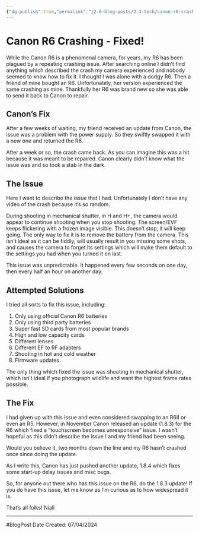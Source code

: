 ```yaml
---
{"dg-publish":true,"permalink":"/2-0-blog-posts/2-3-tech/canon-r6-crashing-fixed/","created":"2024-04-07T22:26:35.000+01:00","updated":"2024-04-09T22:26:53.000+01:00"}
---
```


# Canon R6 Crashing - Fixed!

While the Canon R6 is a phenomenal camera, for years, my R6 has been plagued by a repeating crashing issue. After searching online I didn’t find anything which described the crash my camera experienced and nobody seemed to know how to fix it. I thought I was alone with a dodgy R6. Then a friend of mine bought an R6. Unfortunately, her version experienced the same crashing as mine. Thankfully her R6 was brand new so she was able to send it back to Canon to repair. 

## Canon’s Fix

After a few weeks of waiting, my friend received an update from Canon, the issue was a problem with the power supply. So they swiftly swapped it with a new one and returned the R6.

After a week or so, the crash came back. As you can imagine this was a hit because it was meant to be repaired. Canon clearly didn’t know what the issue was and so took a stab in the dark.

## The Issue

Here I want to describe the issue that I had. Unfortunately I don’t have any video of the crash because it’s so random.

During shooting in mechanical shutter, in H and H+, the camera would appear to continue shooting when you stop shooting. The screen/EVF keeps flickering with a frozen image visible. This doesn’t stop, it will keep going. The only way to fix it is to remove the battery from the camera. This isn’t ideal as it can be fiddly, will usually result in you missing some shots, and causes the camera to forget its settings which will make them default to the settings you had when you turned it on last.

This issue was unpredictable. It happened every few seconds on one day, then every half an hour on another day.

## Attempted Solutions

I tried all sorts to fix this issue, including:

1. Only using official Canon R6 batteries
2. Only using third party batteries
3. Super fast SD cards from most popular brands
4. High and low capacity cards
5. Different lenses
6. Different EF to RF adapters
7. Shooting in hot and cold weather
8. Firmware updates

The only thing which fixed the issue was shooting in mechanical shutter, which isn’t ideal if you photograph wildlife and want the highest frame rates possible. 

## The Fix

I had given up with this issue and even considered swapping to an R6II or even an R5. However, in November Canon released an update (1.8.3) for the R6 which fixed a “touchscreen becomes unresponsive” issue. I wasn’t hopeful as this didn’t describe the issue I and my friend had been seeing. 

Would you believe it, two months down the line and my R6 hasn’t crashed once since doing the update. 

As I write this, Canon has just pushed another update, 1.8.4 which fixes some start-up delay issues and misc bugs.

So, for anyone out there who has this issue on the R6, do the 1.8.3 update! If you do have this issue, let me know as I’m curious as to how widespread it is.

That’s all folks!
Niall


---
#BlogPost 
Date Created: 07/04/2024